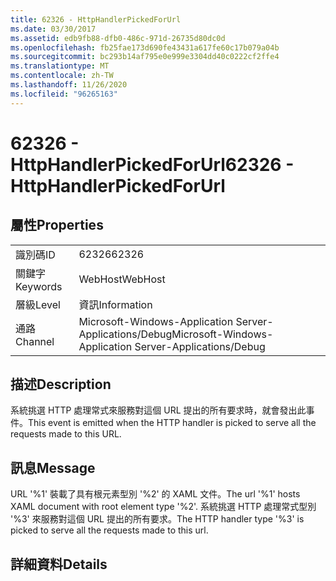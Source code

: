 ```yaml
---
title: 62326 - HttpHandlerPickedForUrl
ms.date: 03/30/2017
ms.assetid: edb9fb88-dfb0-486c-971d-26735d80dc0d
ms.openlocfilehash: fb25fae173d690fe43431a617fe60c17b079a04b
ms.sourcegitcommit: bc293b14af795e0e999e3304dd40c0222cf2ffe4
ms.translationtype: MT
ms.contentlocale: zh-TW
ms.lasthandoff: 11/26/2020
ms.locfileid: "96265163"
---
```

# <a name="62326---httphandlerpickedforurl"></a><span data-ttu-id="b1987-102">62326 - HttpHandlerPickedForUrl</span><span class="sxs-lookup"><span data-stu-id="b1987-102">62326 - HttpHandlerPickedForUrl</span></span>

## <a name="properties"></a><span data-ttu-id="b1987-103">屬性</span><span class="sxs-lookup"><span data-stu-id="b1987-103">Properties</span></span>  
  
|||  
|-|-|  
|<span data-ttu-id="b1987-104">識別碼</span><span class="sxs-lookup"><span data-stu-id="b1987-104">ID</span></span>|<span data-ttu-id="b1987-105">62326</span><span class="sxs-lookup"><span data-stu-id="b1987-105">62326</span></span>|  
|<span data-ttu-id="b1987-106">關鍵字</span><span class="sxs-lookup"><span data-stu-id="b1987-106">Keywords</span></span>|<span data-ttu-id="b1987-107">WebHost</span><span class="sxs-lookup"><span data-stu-id="b1987-107">WebHost</span></span>|  
|<span data-ttu-id="b1987-108">層級</span><span class="sxs-lookup"><span data-stu-id="b1987-108">Level</span></span>|<span data-ttu-id="b1987-109">資訊</span><span class="sxs-lookup"><span data-stu-id="b1987-109">Information</span></span>|  
|<span data-ttu-id="b1987-110">通路</span><span class="sxs-lookup"><span data-stu-id="b1987-110">Channel</span></span>|<span data-ttu-id="b1987-111">Microsoft-Windows-Application Server-Applications/Debug</span><span class="sxs-lookup"><span data-stu-id="b1987-111">Microsoft-Windows-Application Server-Applications/Debug</span></span>|  
  
## <a name="description"></a><span data-ttu-id="b1987-112">描述</span><span class="sxs-lookup"><span data-stu-id="b1987-112">Description</span></span>  

 <span data-ttu-id="b1987-113">系統挑選 HTTP 處理常式來服務對這個 URL 提出的所有要求時，就會發出此事件。</span><span class="sxs-lookup"><span data-stu-id="b1987-113">This event is emitted when the HTTP handler is picked to serve all the requests made to this URL.</span></span>  
  
## <a name="message"></a><span data-ttu-id="b1987-114">訊息</span><span class="sxs-lookup"><span data-stu-id="b1987-114">Message</span></span>  

 <span data-ttu-id="b1987-115">URL '%1' 裝載了具有根元素型別 '%2' 的 XAML 文件。</span><span class="sxs-lookup"><span data-stu-id="b1987-115">The url '%1' hosts XAML document with root element type '%2'.</span></span> <span data-ttu-id="b1987-116">系統挑選 HTTP 處理常式型別 '%3' 來服務對這個 URL 提出的所有要求。</span><span class="sxs-lookup"><span data-stu-id="b1987-116">The HTTP handler type '%3' is picked to serve all the requests made to this url.</span></span>  
  
## <a name="details"></a><span data-ttu-id="b1987-117">詳細資料</span><span class="sxs-lookup"><span data-stu-id="b1987-117">Details</span></span>

